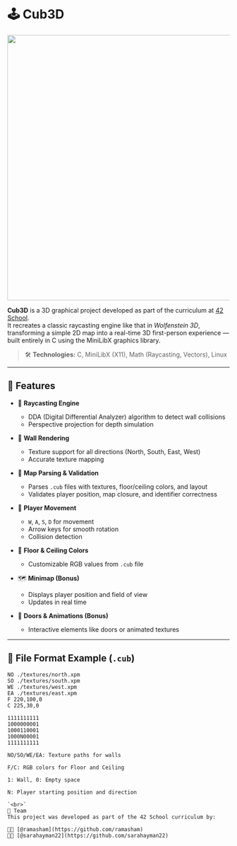 # 🕹️ Cub3D

<p align="center">
  <img src="https://github.com/user-attachments/assets/f6a32b7b-3b91-4875-97f5-afe998db44e5" width="600" />
</p>

**Cub3D** is a 3D graphical project developed as part of the curriculum at [42 School](https://42.fr/).  
It recreates a classic raycasting engine like that in *Wolfenstein 3D*, transforming a simple 2D map into a real-time 3D first-person experience — built entirely in C using the MiniLibX graphics library.

> 🛠️ **Technologies:** C, MiniLibX (X11), Math (Raycasting, Vectors), Linux

---

## 🚀 Features

- 🔭 **Raycasting Engine**
  - DDA (Digital Differential Analyzer) algorithm to detect wall collisions
  - Perspective projection for depth simulation

- 🧱 **Wall Rendering**
  - Texture support for all directions (North, South, East, West)
  - Accurate texture mapping

- 📜 **Map Parsing & Validation**
  - Parses `.cub` files with textures, floor/ceiling colors, and layout
  - Validates player position, map closure, and identifier correctness

- 👤 **Player Movement**
  - `W`, `A`, `S`, `D` for movement
  - Arrow keys for smooth rotation
  - Collision detection

- 🎨 **Floor & Ceiling Colors**
  - Customizable RGB values from `.cub` file

- 🗺️ **Minimap (Bonus)**
  - Displays player position and field of view
  - Updates in real time

- 🚪 **Doors & Animations (Bonus)**
  - Interactive elements like doors or animated textures

---

## 🧾 File Format Example (`.cub`)

```cub
NO ./textures/north.xpm
SO ./textures/south.xpm
WE ./textures/west.xpm
EA ./textures/east.xpm
F 220,100,0
C 225,30,0

1111111111
1000000001
1000110001
1000N00001
1111111111

NO/SO/WE/EA: Texture paths for walls

F/C: RGB colors for Floor and Ceiling

1: Wall, 0: Empty space

N: Player starting position and direction  

`<br>`
👥 Team
This project was developed as part of the 42 School curriculum by:

🧑‍💻 [@ramasham](https://github.com/ramasham)
🧑‍💻 [@sarahayman22](https://github.com/sarahayman22)
